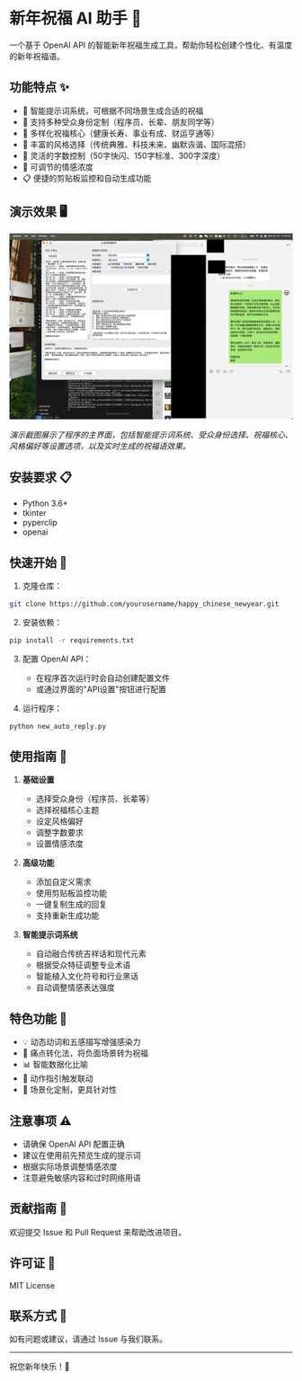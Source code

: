 # 新年祝福 AI 助手 🧧

一个基于 OpenAI API 的智能新年祝福生成工具，帮助你轻松创建个性化、有温度的新年祝福语。

## 功能特点 ✨

- 🤖 智能提示词系统，可根据不同场景生成合适的祝福
- 👥 支持多种受众身份定制（程序员、长辈、朋友同学等）
- 🎯 多样化祝福核心（健康长寿、事业有成、财运亨通等）
- 🎨 丰富的风格选择（传统典雅、科技未来、幽默诙谐、国际混搭）
- 📝 灵活的字数控制（50字快闪、150字标准、300字深度）
- 💝 可调节的情感浓度
- 📋 便捷的剪贴板监控和自动生成功能

## 演示效果 🖥️

![AI自动回复助手演示](demo.png)

*演示截图展示了程序的主界面，包括智能提示词系统、受众身份选择、祝福核心、风格偏好等设置选项，以及实时生成的祝福语效果。*

## 安装要求 📋

- Python 3.6+
- tkinter
- pyperclip
- openai

## 快速开始 🚀

1. 克隆仓库：
```bash
git clone https://github.com/yourusername/happy_chinese_newyear.git
```

2. 安装依赖：
```bash
pip install -r requirements.txt
```

3. 配置 OpenAI API：
   - 在程序首次运行时会自动创建配置文件
   - 或通过界面的"API设置"按钮进行配置

4. 运行程序：
```bash
python new_auto_reply.py
```

## 使用指南 📖

1. **基础设置**
   - 选择受众身份（程序员、长辈等）
   - 选择祝福核心主题
   - 设定风格偏好
   - 调整字数要求
   - 设置情感浓度

2. **高级功能**
   - 添加自定义需求
   - 使用剪贴板监控功能
   - 一键复制生成的回复
   - 支持重新生成功能

3. **智能提示词系统**
   - 自动融合传统吉祥话和现代元素
   - 根据受众特征调整专业术语
   - 智能植入文化符号和行业黑话
   - 自动调整情感表达强度

## 特色功能 🌟

- 💡 动态动词和五感描写增强感染力
- 🔄 痛点转化法，将负面场景转为祝福
- 📊 智能数据化比喻
- 🔗 动作指引触发联动
- 🎯 场景化定制，更具针对性

## 注意事项 ⚠️

- 请确保 OpenAI API 配置正确
- 建议在使用前先预览生成的提示词
- 根据实际场景调整情感浓度
- 注意避免敏感内容和过时网络用语

## 贡献指南 🤝

欢迎提交 Issue 和 Pull Request 来帮助改进项目。

## 许可证 📄

MIT License

## 联系方式 📮

如有问题或建议，请通过 Issue 与我们联系。

---
祝您新年快乐！🎊